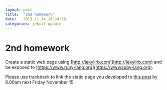 ```yaml
---
layout: post
title:  "2nd homework"
date:   2013-11-14 16:24:30
categories: jekyll update
---
```


2nd homework
============

Create a static web page using [http://jekyllrb.com](http://jekyllrb.com) and be exposed to [https://www.ruby-lang.org](https://www.ruby-lang.org).

Please use trackback to link the static page you developed to [this post](http://inf-server.inf.uth.gr/mavcourses/texwww/2013/11/05/2nd-homework/ "texwww") by 8.00am next Friday November 15.
